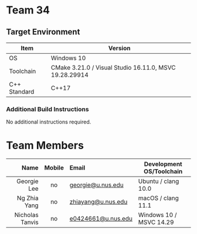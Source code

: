 # Team 34

## Target Environment

Item | Version
-|-
OS | Windows 10
Toolchain | CMake 3.21.0 / Visual Studio 16.11.0, MSVC 19.28.29914
C++ Standard | C++17

### Additional Build Instructions

No additional instructions required.

# Team Members

Name | Mobile | Email | Development OS/Toolchain
-:|:-:|:-|-|
Georgie Lee | no | georgie@u.nus.edu | Ubuntu / clang 10.0
Ng Zhia Yang | no | zhiayang@u.nus.edu | macOS / clang 11.1
Nicholas Tanvis | no | e0424661@u.nus.edu | Windows 10 / MSVC 14.29
